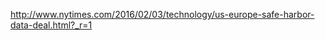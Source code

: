 
<!--
-->

http://www.nytimes.com/2016/02/03/technology/us-europe-safe-harbor-data-deal.html?_r=1

<!-- vim: set autoindent expandtab sw=4 syntax=markdown: -->
